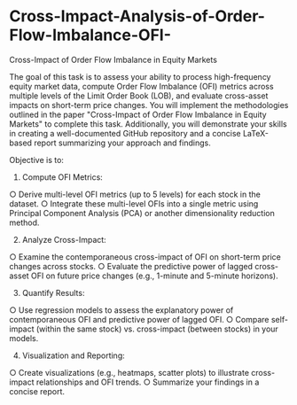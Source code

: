 # Cross-Impact-Analysis-of-Order-Flow-Imbalance-OFI-
Cross-Impact of Order Flow Imbalance in Equity Markets

The goal of this task is to assess your ability to process high-frequency equity market data,
compute Order Flow Imbalance (OFI) metrics across multiple levels of the Limit Order Book
(LOB), and evaluate cross-asset impacts on short-term price changes. You will implement the
methodologies outlined in the paper "Cross-Impact of Order Flow Imbalance in Equity
Markets" to complete this task. Additionally, you will demonstrate your skills in creating a
well-documented GitHub repository and a concise LaTeX-based report summarizing your
approach and findings.

Objective is to:

1. Compute OFI Metrics:
   
○ Derive multi-level OFI metrics (up to 5 levels) for each stock in the dataset.
○ Integrate these multi-level OFIs into a single metric using Principal Component
Analysis (PCA) or another dimensionality reduction method.

2. Analyze Cross-Impact:
   
○ Examine the contemporaneous cross-impact of OFI on short-term price changes
across stocks.
○ Evaluate the predictive power of lagged cross-asset OFI on future price changes
(e.g., 1-minute and 5-minute horizons).

3. Quantify Results:
   
○ Use regression models to assess the explanatory power of contemporaneous
OFI and predictive power of lagged OFI.
○ Compare self-impact (within the same stock) vs. cross-impact (between stocks)
in your models.

4. Visualization and Reporting:
 
○ Create visualizations (e.g., heatmaps, scatter plots) to illustrate cross-impact
relationships and OFI trends.
○ Summarize your findings in a concise report.

